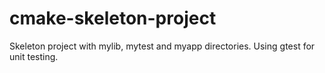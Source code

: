 # cmake-skeleton-project
Skeleton project with mylib, mytest and myapp directories. Using gtest for unit testing.
